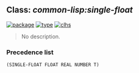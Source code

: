 ## Class: ***common-lisp:single-float***
[![package](https://img.shields.io/badge/Package-COMMON--LISP-5f9ea0.svg?style=social&colorA=999999)](../) [![type](https://img.shields.io/badge/Type-Class-5f9ea0.svg?style=social&colorA=999999)](../#class) [![clhs](https://img.shields.io/badge/CLHS-SINGLE--FLOAT-5f9ea0.svg?style=social&colorA=999999)](http://www.lispworks.com/documentation/HyperSpec/Body/t_short_.htm) 

> No description.

### Precedence list
```
(SINGLE-FLOAT FLOAT REAL NUMBER T)
```
